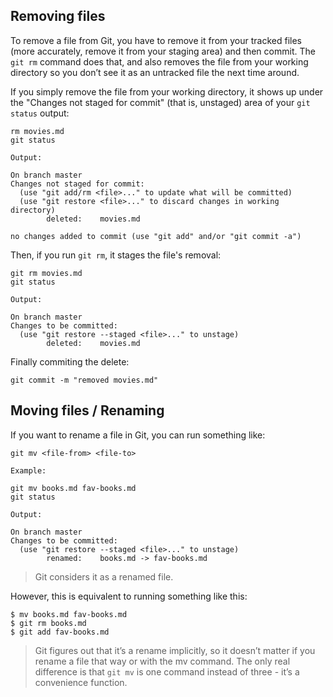 ## Removing files

To remove a file from Git, you have to remove it from your tracked files (more accurately, remove it from your staging area) and then commit. The `git rm` command does that, and also removes the file from your working directory so you don’t see it as an untracked file the next time around.

If you simply remove the file from your working directory, it shows up under the "Changes not staged for commit" (that is, unstaged) area of your `git status` output:

```
rm movies.md
git status
```
`Output:`
```
On branch master
Changes not staged for commit:
  (use "git add/rm <file>..." to update what will be committed)
  (use "git restore <file>..." to discard changes in working directory)
        deleted:    movies.md

no changes added to commit (use "git add" and/or "git commit -a")
```

Then, if you run `git rm`, it stages the file's removal:

```
git rm movies.md
git status
```
`Output:`
```
On branch master
Changes to be committed:
  (use "git restore --staged <file>..." to unstage)
        deleted:    movies.md
```
Finally commiting the delete:
```
git commit -m "removed movies.md"
```

## Moving files / Renaming

If you want to rename a file in Git, you can run something like:
```
git mv <file-from> <file-to>
```
`Example:`
```
git mv books.md fav-books.md
git status
```
`Output:`
```
On branch master
Changes to be committed:
  (use "git restore --staged <file>..." to unstage)
        renamed:    books.md -> fav-books.md
```
> Git considers it as a renamed file.

However, this is equivalent to running something like this:
```
$ mv books.md fav-books.md
$ git rm books.md
$ git add fav-books.md
```

> Git figures out that it’s a rename implicitly, so it doesn’t matter if you rename a file that way or with the mv command. The only real difference is that `git mv` is one command instead of three - it’s a convenience function.